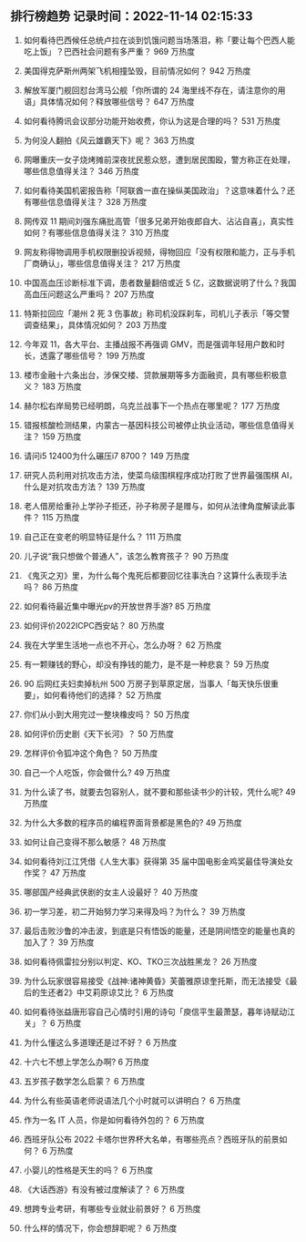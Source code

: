 
## 排行榜趋势 记录时间：2022-11-14 02:15:33
  
  1. 如何看待巴西候任总统卢拉在谈到饥饿问题当场落泪，称「要让每个巴西人能吃上饭」？巴西社会问题有多严重？ 969 万热度
    
  2. 美国得克萨斯州两架飞机相撞坠毁，目前情况如何？ 942 万热度
    
  3. 解放军厦门舰回怼台湾马公舰「你所谓的 24 海里线不存在，请注意你的用语」具体情况如何？释放哪些信号？ 647 万热度
    
  4. 如何看待腾讯会议部分功能开始收费，你认为这是合理的吗？ 531 万热度
    
  5. 为何没人翻拍《风云雄霸天下》呢？ 363 万热度
    
  6. 网曝重庆一女子烧烤摊前深夜扰民惹众怒，遭到居民围殴，警方称正在处理，哪些信息值得关注？ 346 万热度
    
  7. 如何看待美国机密报告称「阿联酋一直在操纵美国政治」？这意味着什么？还有哪些信息值得关注？ 328 万热度
    
  8. 网传双 11 期间刘强东痛批高管「很多兄弟开始夜郎自大、沾沾自喜」，真实性如何？有哪些信息值得关注？ 310 万热度
    
  9. 网友称得物调用手机权限删投诉视频，得物回应「没有权限和能力，正与手机厂商确认」，哪些信息值得关注？ 217 万热度
    
  10. 中国高血压诊断标准下调，患者数量翻倍或近 5 亿，这数据说明了什么？我国高血压问题这么严重吗？ 207 万热度
    
  11. 特斯拉回应「潮州 2 死 3 伤事故」称司机没踩刹车，司机儿子表示「等交警调查结果」，具体情况如何？ 203 万热度
    
  12. 今年双 11，各大平台、主播战报不再强调 GMV，而是强调年轻用户数和时长，透露了哪些信号？ 199 万热度
    
  13. 楼市金融十六条出台，涉保交楼、贷款展期等多方面融资，具有哪些积极意义？ 183 万热度
    
  14. 赫尔松右岸局势已经明朗，乌克兰战事下一个热点在哪里呢？ 177 万热度
    
  15. 错报核酸检测结果，内蒙古一基因科技公司被停止执业活动，哪些信息值得关注？ 159 万热度
    
  16. 请问i5 12400为什么碾压i7 8700？ 149 万热度
    
  17. 研究人员利用对抗攻击方法，使菜鸟级围棋程序成功打败了世界最强围棋 AI，什么是对抗攻击方法？ 139 万热度
    
  18. 老人借房给重孙上学孙子拒还，孙子称房子是赠与，如何从法律角度解读此事件？ 115 万热度
    
  19. 自己正在变老的明显特征是什么？ 111 万热度
    
  20. 儿子说“我只想做个普通人”，该怎么教育孩子？ 90 万热度
    
  21. 《鬼灭之刃》里，为什么每个鬼死后都要回忆往事洗白？这算什么表现手法吗？ 86 万热度
    
  22. 如何看待最近集中曝光pv的开放世界手游? 85 万热度
    
  23. 如何评价2022ICPC西安站？ 80 万热度
    
  24. 我在大学里生活地一点也不开心，怎么办呀？ 62 万热度
    
  25. 有一颗赚钱的野心，却没有挣钱的能力，是不是一种悲哀？ 59 万热度
    
  26. 90 后网红夫妇卖掉杭州 500 万房子到草原定居，当事人「每天快乐很重要」，如何看待他们的选择？ 52 万热度
    
  27. 你们从小到大用完过一整块橡皮吗？ 50 万热度
    
  28. 如何评价历史剧《天下长河》？ 50 万热度
    
  29. 怎样评价令狐冲这个角色？ 50 万热度
    
  30. 自己一个人吃饭，你会做什么? 49 万热度
    
  31. 为什么读了书，就要去包容别人，就不要和那些读书少的计较，凭什么呢? 49 万热度
    
  32. 为什么大多数的程序员的编程界面背景都是黑色的? 49 万热度
    
  33. 如何让自己变得不那么敏感？ 48 万热度
    
  34. 如何看待刘江江凭借《人生大事》获得第 35 届中国电影金鸡奖最佳导演处女作奖？ 47 万热度
    
  35. 哪部国产经典武侠剧的女主人设最好？ 40 万热度
    
  36. 初一学习差，初二开始努力学习来得及吗？为什么？ 39 万热度
    
  37. 最后击败沙鲁的冲击波，到底是只有悟饭的能量，还是阴间悟空的能量也真的加入了？ 39 万热度
    
  38. 如何看待佩雷拉分别以判定、KO、TKO三次战胜黑龙？ 26 万热度
    
  39. 为什么玩家很容易接受《战神:诸神黄昏》芙蕾雅原谅奎托斯，而无法接受《最后的生还者2》中艾莉原谅艾比？ 6 万热度
    
  40. 如何看待张益唐形容自己心情时引用的诗句「庾信平生最萧瑟，暮年诗赋动江关」？ 6 万热度
    
  41. 为什么懂这么多道理还是过不好？ 6 万热度
    
  42. 十六七不想上学怎么办啊? 6 万热度
    
  43. 五岁孩子数学怎么启蒙？ 6 万热度
    
  44. 为什么有些英语老师说语法几个小时就可以讲明白？ 6 万热度
    
  45. 作为一名 IT 人员，你是如何看待外包的？ 6 万热度
    
  46. 西班牙队公布 2022 卡塔尔世界杯大名单，有哪些亮点？西班牙队的前景如何？ 6 万热度
    
  47. 小婴儿的性格是天生的吗？ 6 万热度
    
  48. 《大话西游》有没有被过度解读了？ 6 万热度
    
  49. 想跨专业考研，有哪些专业就业前景好？ 6 万热度
    
  50. 什么样的情况下，你会想辞职呢？ 6 万热度
    